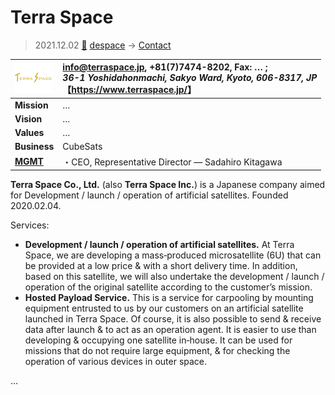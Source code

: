 # Terra Space
> 2021.12.02 [🚀](../../index/index.md) [despace](../index.md) → [Contact](../contact.md)

|[![](../f/con/t/terra_space_logo1_thumb.png)](../f/con/t/terra_space_logo1.png)|<info@terraspace.jp>, +81(7)7474-8202, Fax: … ;<br> *36-1 Yoshidahonmachi, Sakyo Ward, Kyoto, 606-8317, JP*<br> 【<https://www.terraspace.jp/>】|
|:--|:--|
|**Mission**|…|
|**Vision**|…|
|**Values**|…|
|**Business**|CubeSats|
|**[MGMT](../mgmt.md)**|・CEO, Representative Director — Sadahiro Kitagawa|

**Terra Space Co., Ltd.** (also **Terra Space Inc.**) is a Japanese company aimed for Development / launch / operation of artificial satellites. Founded 2020.02.04.

Services:

   - **Development / launch / operation of artificial satellites.** At Terra Space, we are developing a mass‑produced microsatellite (6U) that can be provided at a low price & with a short delivery time. In addition, based on this satellite, we will also undertake the development / launch / operation of the original satellite according to the customer’s mission.
   - **Hosted Payload Service.** This is a service for carpooling by mounting equipment entrusted to us by our customers on an artificial satellite launched in Terra Space. Of course, it is also possible to send & receive data after launch & to act as an operation agent. It is easier to use than developing & occupying one satellite in‑house. It can be used for missions that do not require large equipment, & for checking the operation of various devices in outer space.

<p style="page-break-after:always"> </p>

…

